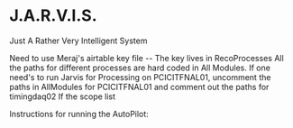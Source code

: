# J.A.R.V.I.S.
Just A Rather Very Intelligent System


Need to use Meraj's airtable key file -- The key lives in RecoProcesses
All the paths for different processes are hard coded in All Modules. 
If one need's to run Jarvis for Processing on PCICITFNAL01, uncomment the paths in AllModules for PCICITFNAL01 and comment out the paths for timingdaq02
If the scope list 

Instructions for running the AutoPilot:
